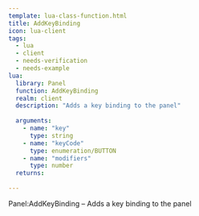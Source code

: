 ```yaml
---
template: lua-class-function.html
title: AddKeyBinding
icon: lua-client
tags:
  - lua
  - client
  - needs-verification
  - needs-example
lua:
  library: Panel
  function: AddKeyBinding
  realm: client
  description: "Adds a key binding to the panel"
  
  arguments:
    - name: "key"
      type: string
    - name: "keyCode"
      type: enumeration/BUTTON
    - name: "modifiers"
      type: number
  returns:
    
---
```


<div class="lua__search__keywords">
Panel:AddKeyBinding &#x2013; Adds a key binding to the panel
</div>
